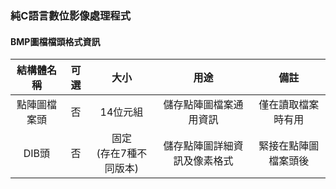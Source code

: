 ### 純C語言數位影像處理程式
#### BMP圖檔檔頭格式資訊
|    結構體名稱    |    可選        |    大小                    |    用途                    |    備註                |
|    :------:    |    :-----:    |    :------:                |    :-----:                |    :-----:            |
|    點陣圖檔案頭   |    否         |    14位元組                |    儲存點陣圖檔案通用資訊      |    僅在讀取檔案時有用    |
|    DIB頭        |    否         |    固定<br>(存在7種不同版本)  |    儲存點陣圖詳細資訊及像素格式|    緊接在點陣圖檔案頭後   |

